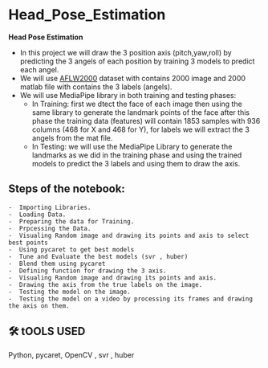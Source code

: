 # Head_Pose_Estimation

**Head Pose Estimation**


- In this project we will draw the 3 position axis (pitch,yaw,roll) by predicting the 3 angels of each position by training 3 models to predict each angel. 
- We will use [AFLW2000](http://www.cbsr.ia.ac.cn/users/xiangyuzhu/projects/3DDFA/Database/AFLW2000-3D.zip) dataset with contains 2000 image and 2000 matlab file with contains the 3 labels (angels).
- We will use MediaPipe library in both training and testing phases:
  - In Training: first we dtect the face of each image then using the same library to generate the landmark points of the face after this phase the training data (features) will contain 1853 samples with 936 columns (468 for X and 468 for Y), for labels we will extract the 3 angels from the mat file. 
  - In Testing: we will use the MediaPipe Library to generate the landmarks as we did in the training phase and using the trained models to predict the 3 labels and using them to draw the axis.  

## Steps of the notebook:
    -  Importing Libraries. 
    -  Loading Data. 
    -  Preparing the data for Training.
    -  Prpcessing the Data.
    -  Visualing Random image and drawing its points and axis to select best points
    -  Using pycaret to get best models
    -  Tune and Evaluate the best models (svr , huber) 
    -  Blend them using pycaret 
    -  Defining function for drawing the 3 axis.
    -  Visualing Random image and drawing its points and axis.
    -  Drawing the axis from the true labels on the image.
    -  Testing the model on the image.
    -  Testing the model on a video by processing its frames and drawing the axis on them.

## 🛠 tOOLS USED
Python, pycaret, OpenCV , svr , huber
